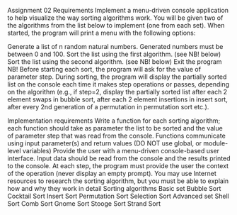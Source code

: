 Assignment 02
Requirements
Implement a menu-driven console application to help visualize the way sorting algorithms work. You will be given two of the algorithms from the list below to implement (one from each set). When started, the program will print a menu with the following options:

Generate a list of n random natural numbers. Generated numbers must be between 0 and 100.
Sort the list using the first algorithm. (see NB! below)
Sort the list using the second algorithm. (see NB! below)
Exit the program
NB!
Before starting each sort, the program will ask for the value of parameter step. During sorting, the program will display the partially sorted list on the console each time it makes step operations or passes, depending on the algorithm (e.g., if step=2, display the partially sorted list after each 2 element swaps in bubble sort, after each 2 element insertions in insert sort, after every 2nd generation of a permutation in permutation sort etc.).

Implementation requirements
Write a function for each sorting algorithm; each function should take as parameter the list to be sorted and the value of parameter step that was read from the console.
Functions communicate using input parameter(s) and return values (DO NOT use global, or module-level variables)
Provide the user with a menu-driven console-based user interface. Input data should be read from the console and the results printed to the console. At each step, the program must provide the user the context of the operation (never display an empty prompt).
You may use Internet resources to research the sorting algorithm, but you must be able to explain how and why they work in detail
Sorting algorithms
Basic set
Bubble Sort
Cocktail Sort
Insert Sort
Permutation Sort
Selection Sort
Advanced set
Shell Sort
Comb Sort
Gnome Sort
Stooge Sort
Strand Sort
